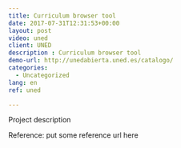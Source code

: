 ```yaml
---
title: Curriculum browser tool
date: 2017-07-31T12:31:53+00:00
layout: post
video: uned
client: UNED
description : Curriculum browser tool
demo-url: http://unedabierta.uned.es/catalogo/
categories:
  - Uncategorized
lang: en
ref: uned

---
```


Project description

<p class="reference">Reference: put some reference url here</p>
